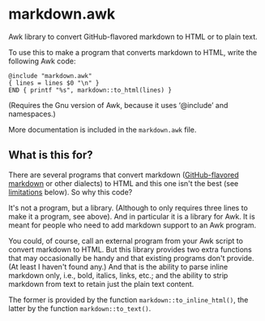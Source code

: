 # markdown.awk
Awk library to convert GitHub-flavored markdown to HTML or to plain text.

To use this to make a program that converts markdown to HTML, write the following Awk code:

    @include "markdown.awk"
    { lines = lines $0 "\n" }
    END { printf "%s", markdown::to_html(lines) }

(Requires the Gnu version of Awk, because it uses ‘@include’ and namespaces.)

More documentation is included in the `markdown.awk` file.

## What is this for?
There are several programs that convert markdown ([GitHub-flavored markdown](https://github.github.com/gfm/) or other dialects) to HTML and this one isn't the best (see [limitations](limitations) below). So why this code?

It's not a program, but a library. (Although to only requires three lines to make it a program, see above). And in particular it is a library for Awk. It is meant for people who need to add markdown support to an Awk program.

You could, of course, call an external program from your Awk script to convert markdown to HTML. But this library provides two extra functions that may occasionally be handy and that existing programs don't provide. (At least I haven't found any.) And that is the ability to parse inline markdown only, i.e., bold, italics, links, etc.; and the ability to strip markdown from text to retain just the plain text content.

The former is provided by the function `markdown::to_inline_html()`, the latter by the function `markdown::to_text()`.

